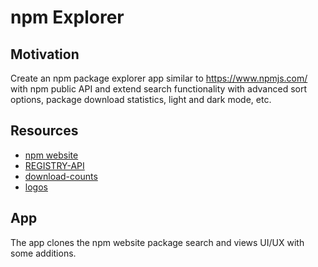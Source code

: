 # npm Explorer

## Motivation

Create an npm package explorer app similar to https://www.npmjs.com/ with npm public API and extend search functionality with advanced sort options, package download statistics, light and dark mode, etc.

## Resources

- [npm website](https://www.npmjs.com/)
- [REGISTRY-API](https://github.com/npm/registry/blob/master/docs/REGISTRY-API.md)
- [download-counts](https://github.com/npm/registry/blob/master/docs/download-counts.md)
- [logos](https://github.com/npm/logos)

## App

The app clones the npm website package search and views UI/UX with some additions.
